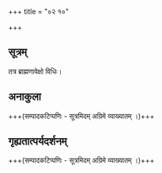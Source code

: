 +++
title = "०२ १०"

+++
## सूत्रम्
तत्र ब्राह्मणावेक्षो विधिः।

## अनाकुला
+++(सम्पादकटिप्पणिः - सूत्रमिदम् अग्रिमे व्याख्यातम् ।)+++

## गृह्यतात्पर्यदर्शनम्
+++(सम्पादकटिप्पणिः - सूत्रमिदम् अग्रिमे व्याख्यातम् ।)+++
